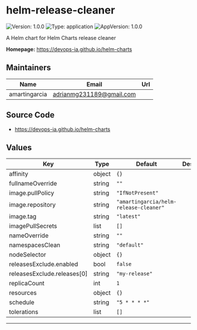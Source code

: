 # helm-release-cleaner

![Version: 1.0.0](https://img.shields.io/badge/Version-1.0.0-informational?style=flat-square) ![Type: application](https://img.shields.io/badge/Type-application-informational?style=flat-square) ![AppVersion: 1.0.0](https://img.shields.io/badge/AppVersion-1.0.0-informational?style=flat-square)

A Helm chart for Helm Charts release cleaner

**Homepage:** <https://devops-ia.github.io/helm-charts>

## Maintainers

| Name | Email | Url |
| ---- | ------ | --- |
| amartingarcia | <adrianmg231189@gmail.com> |  |

## Source Code

* <https://devops-ia.github.io/helm-charts>

## Values

| Key | Type | Default | Description |
|-----|------|---------|-------------|
| affinity | object | `{}` |  |
| fullnameOverride | string | `""` |  |
| image.pullPolicy | string | `"IfNotPresent"` |  |
| image.repository | string | `"amartingarcia/helm-release-cleaner"` |  |
| image.tag | string | `"latest"` |  |
| imagePullSecrets | list | `[]` |  |
| nameOverride | string | `""` |  |
| namespacesClean | string | `"default"` |  |
| nodeSelector | object | `{}` |  |
| releasesExclude.enabled | bool | `false` |  |
| releasesExclude.releases[0] | string | `"my-release"` |  |
| replicaCount | int | `1` |  |
| resources | object | `{}` |  |
| schedule | string | `"5 * * * *"` |  |
| tolerations | list | `[]` |  |

----------------------------------------------